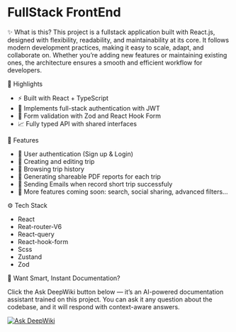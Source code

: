 # FullStack FrontEnd

✨ What is this?
This project is a fullstack application built with React.js, designed with flexibility, readability, and maintainability at its core. It follows modern development practices, making it easy to scale, adapt, and collaborate on. Whether you’re adding new features or maintaining existing ones, the architecture ensures a smooth and efficient workflow for developers.

🌟 Highlights

- ⚡ Built with React + TypeScript
- 🔄 Implements full-stack authentication with JWT
- 🧠 Form validation with Zod and React Hook Form
- 📈 Fully typed API with shared interfaces

🔋 Features

- 🔐 User authentication (Sign up & Login)
- 📝 Creating and editing trip
- 📖 Browsing trip history
- 📄 Generating shareable PDF reports for each trip
- 📮 Sending Emails when record short trip successfuly
- 🔧 More features coming soon: search, social sharing, advanced filters…

⚙️ Tech Stack

- React
- Reat-router-V6
- React-query
- React-hook-form
- Scss
- Zustand
- Zod

🧠 Want Smart, Instant Documentation?

Click the Ask DeepWiki button below — it’s an AI-powered documentation assistant trained on this project. You can ask it any question about the codebase, and it will respond with context-aware answers.

[![Ask DeepWiki](https://deepwiki.com/badge.svg)](https://deepwiki.com/aoda-zhang/fullStack-frontEnd)
